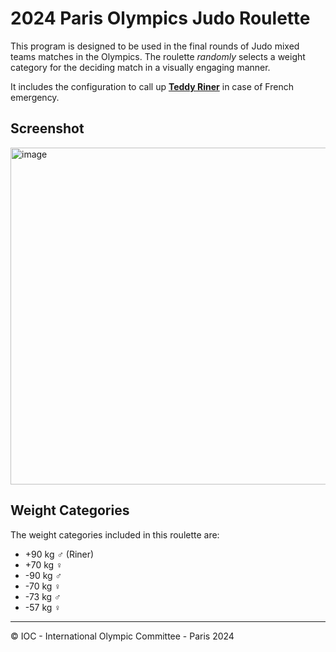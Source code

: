 # 2024 Paris Olympics Judo Roulette
This program is designed to be used in the final rounds of Judo mixed teams matches in the Olympics. The roulette _randomly_ selects a weight category for the deciding match in a visually engaging manner. 

It includes the configuration to call up [**Teddy Riner**](https://www.instagram.com/teddyriner/) in case of French emergency.

## Screenshot
<img width="539" alt="image" src="https://github.com/user-attachments/assets/066cf03d-fe36-4798-b232-8b7c753f8883">

## Weight Categories
The weight categories included in this roulette are:
- +90 kg ♂ (Riner)
- +70 kg ♀
- -90 kg ♂
- -70 kg ♀
- -73 kg ♂
- -57 kg ♀

<hr>

© IOC - International Olympic Committee - Paris 2024
